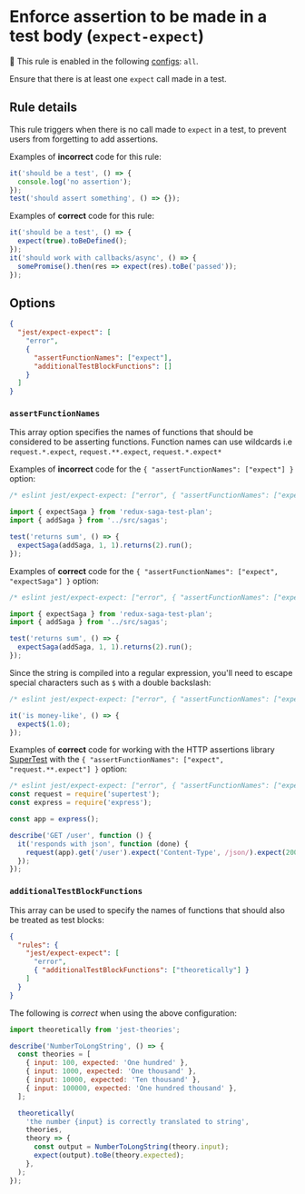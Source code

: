 # Enforce assertion to be made in a test body (`expect-expect`)

💼 This rule is enabled in the following
[configs](https://github.com/jest-community/eslint-plugin-jest#shareable-configurations):
`all`.

<!-- end rule header - generated by `yarn tools:regenerate-docs` -->

Ensure that there is at least one `expect` call made in a test.

## Rule details

This rule triggers when there is no call made to `expect` in a test, to prevent
users from forgetting to add assertions.

Examples of **incorrect** code for this rule:

```js
it('should be a test', () => {
  console.log('no assertion');
});
test('should assert something', () => {});
```

Examples of **correct** code for this rule:

```js
it('should be a test', () => {
  expect(true).toBeDefined();
});
it('should work with callbacks/async', () => {
  somePromise().then(res => expect(res).toBe('passed'));
});
```

## Options

```json
{
  "jest/expect-expect": [
    "error",
    {
      "assertFunctionNames": ["expect"],
      "additionalTestBlockFunctions": []
    }
  ]
}
```

### `assertFunctionNames`

This array option specifies the names of functions that should be considered to
be asserting functions. Function names can use wildcards i.e `request.*.expect`,
`request.**.expect`, `request.*.expect*`

Examples of **incorrect** code for the `{ "assertFunctionNames": ["expect"] }`
option:

```js
/* eslint jest/expect-expect: ["error", { "assertFunctionNames": ["expect"] }] */

import { expectSaga } from 'redux-saga-test-plan';
import { addSaga } from '../src/sagas';

test('returns sum', () => {
  expectSaga(addSaga, 1, 1).returns(2).run();
});
```

Examples of **correct** code for the
`{ "assertFunctionNames": ["expect", "expectSaga"] }` option:

```js
/* eslint jest/expect-expect: ["error", { "assertFunctionNames": ["expect", "expectSaga"] }] */

import { expectSaga } from 'redux-saga-test-plan';
import { addSaga } from '../src/sagas';

test('returns sum', () => {
  expectSaga(addSaga, 1, 1).returns(2).run();
});
```

Since the string is compiled into a regular expression, you'll need to escape
special characters such as `$` with a double backslash:

```js
/* eslint jest/expect-expect: ["error", { "assertFunctionNames": ["expect\\$"] }] */

it('is money-like', () => {
  expect$(1.0);
});
```

Examples of **correct** code for working with the HTTP assertions library
[SuperTest](https://www.npmjs.com/package/supertest) with the
`{ "assertFunctionNames": ["expect", "request.**.expect"] }` option:

```js
/* eslint jest/expect-expect: ["error", { "assertFunctionNames": ["expect", "request.**.expect"] }] */
const request = require('supertest');
const express = require('express');

const app = express();

describe('GET /user', function () {
  it('responds with json', function (done) {
    request(app).get('/user').expect('Content-Type', /json/).expect(200, done);
  });
});
```

### `additionalTestBlockFunctions`

This array can be used to specify the names of functions that should also be
treated as test blocks:

```json
{
  "rules": {
    "jest/expect-expect": [
      "error",
      { "additionalTestBlockFunctions": ["theoretically"] }
    ]
  }
}
```

The following is _correct_ when using the above configuration:

```js
import theoretically from 'jest-theories';

describe('NumberToLongString', () => {
  const theories = [
    { input: 100, expected: 'One hundred' },
    { input: 1000, expected: 'One thousand' },
    { input: 10000, expected: 'Ten thousand' },
    { input: 100000, expected: 'One hundred thousand' },
  ];

  theoretically(
    'the number {input} is correctly translated to string',
    theories,
    theory => {
      const output = NumberToLongString(theory.input);
      expect(output).toBe(theory.expected);
    },
  );
});
```
